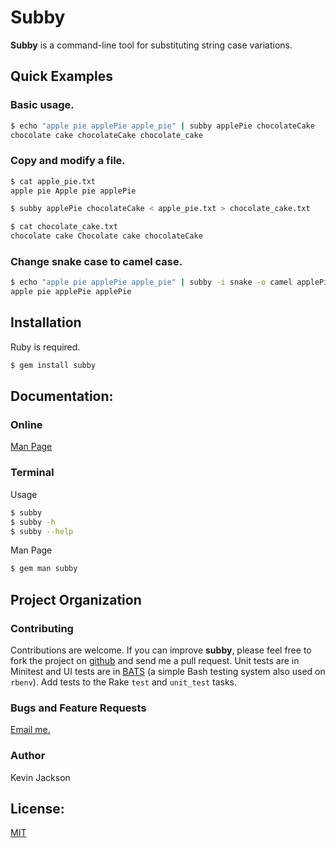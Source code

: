 
# Subby
**Subby** is a command-line tool for substituting string case variations.

## Quick Examples
### Basic usage.

```bash
$ echo "apple pie applePie apple_pie" | subby applePie chocolateCake
chocolate cake chocolateCake chocolate_cake
```

### Copy and modify a file.

```bash
$ cat apple_pie.txt
apple pie Apple pie applePie

$ subby applePie chocolateCake < apple_pie.txt > chocolate_cake.txt

$ cat chocolate_cake.txt
chocolate cake Chocolate cake chocolateCake
```

### Change snake case to camel case.

```bash
$ echo "apple pie applePie apple_pie" | subby -i snake -o camel applePie applePie
apple pie applePie applePie
```

## Installation
Ruby is required.

```bash
$ gem install subby
```

## Documentation:
### Online
 <a href="http://htmlpreview.github.io/?https://github.com/kevincjackson/subby/blob/master/man/subby.1.html" target="_blank">Man Page</a>
### Terminal
Usage  

```bash
$ subby
$ subby -h
$ subby --help
```

Man Page  

```bash
$ gem man subby
```

## Project Organization
### Contributing
Contributions are welcome. If you can improve **subby**, please feel free to
fork the project on [github](https://github.com/kevincjackson/subby) and send
me a pull request. Unit tests are in Minitest and UI tests are in 
[BATS](https://github.com/sstephenson/bats) (a simple Bash testing system 
also used on `rbenv`). Add tests to the Rake `test` and `unit_test` tasks.

### Bugs and Feature Requests
[Email me.](mailto:kj31428@gmail.com)

### Author
Kevin Jackson

## License:
[MIT](https://opensource.org/licenses/MIT)
